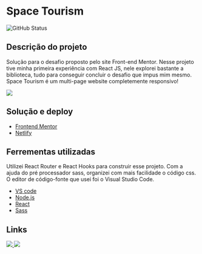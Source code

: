 
<h1>Space Tourism</h1>

<img alt="GitHub Status" src="https://img.shields.io/badge/STATUS-CONCLU%C3%8DDO-green">

<h2>Descrição do projeto</h2>
<p>Solução para o desafio proposto pelo site Front-end Mentor. Nesse projeto tive minha primeira experiência com React JS, nele explorei bastante a biblioteca, tudo para conseguir concluir o desafio que impus mim mesmo. Space Tourism é um multi-page website completemente responsivo!</p>

<img src="https://user-images.githubusercontent.com/92607743/150724268-5640d449-6f6b-4560-870e-c92995af8823.png" />

<h2>Solução e deploy</h2>

- [Frontend Mentor](https://www.frontendmentor.io/profile/LucasInmanuel)
- [Netlify](https://elastic-mestorf-8ce5df.netlify.app/)

<h2>Ferrementas utilizadas</h2>

<p>Utilizei React Router e React Hooks para construir esse projeto. Com a ajuda do pré processador sass, organizei com mais facilidade o código css. O editor de código-fonte que usei foi o Visual Studio Code.</p>

- [VS code](https://code.visualstudio.com/)
- [Node.js](https://nodejs.org/en/)
- [React](https://pt-br.reactjs.org/)
- [Sass](https://sass-lang.com/)

<h2>Links</h2>

<a href="https://www.linkedin.com/in/lucas-emanuel-santana-dos-santos-7431b722a" alt="linkedin" target="_blank">
<img src="https://img.shields.io/badge/linkedin-0A66C2?style=for-the-badge&logo=linkedin&logoColor=white" />
</a>
<a href="https://www.instagram.com/lucasinmanuel/" alt="instagram" target="_blank">
<img src="https://img.shields.io/badge/Instagram-E4405F?style=for-the-badge&logo=instagram&logoColor=white" />
</a>
